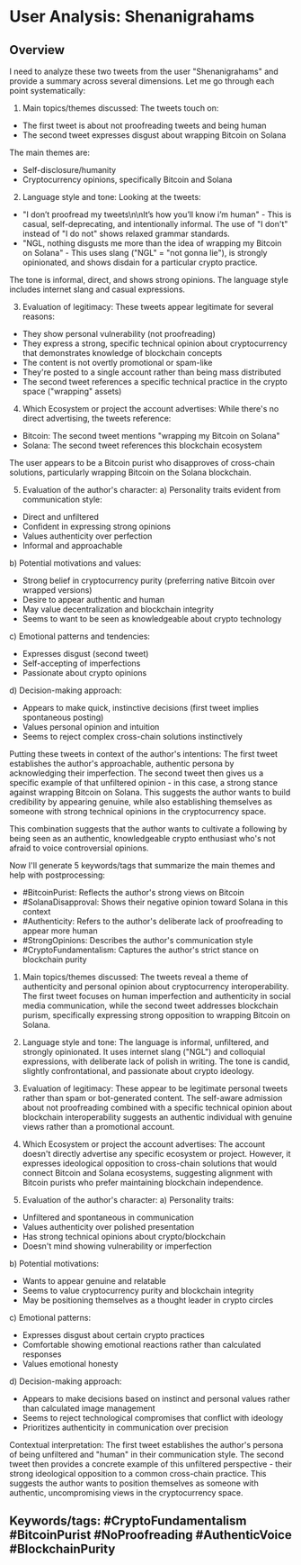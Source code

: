 # User Analysis: Shenanigrahams

## Overview

<think>
I need to analyze these two tweets from the user "Shenanigrahams" and provide a summary across several dimensions. Let me go through each point systematically:

1. Main topics/themes discussed:
The tweets touch on:
- The first tweet is about not proofreading tweets and being human
- The second tweet expresses disgust about wrapping Bitcoin on Solana

The main themes are:
- Self-disclosure/humanity
- Cryptocurrency opinions, specifically Bitcoin and Solana

2. Language style and tone:
Looking at the tweets:
- "I don’t proofread my tweets\n\nIt’s how you’ll know i’m human" - This is casual, self-deprecating, and intentionally informal. The use of "I don't" instead of "I do not" shows relaxed grammar standards.
- "NGL, nothing disgusts me more than the idea of wrapping my Bitcoin on Solana" - This uses slang ("NGL" = "not gonna lie"), is strongly opinionated, and shows disdain for a particular crypto practice.

The tone is informal, direct, and shows strong opinions. The language style includes internet slang and casual expressions.

3. Evaluation of legitimacy:
These tweets appear legitimate for several reasons:
- They show personal vulnerability (not proofreading)
- They express a strong, specific technical opinion about cryptocurrency that demonstrates knowledge of blockchain concepts
- The content is not overtly promotional or spam-like
- They're posted to a single account rather than being mass distributed
- The second tweet references a specific technical practice in the crypto space ("wrapping" assets)

4. Which Ecosystem or project the account advertises:
While there's no direct advertising, the tweets reference:
- Bitcoin: The second tweet mentions "wrapping my Bitcoin on Solana"
- Solana: The second tweet references this blockchain ecosystem

The user appears to be a Bitcoin purist who disapproves of cross-chain solutions, particularly wrapping Bitcoin on the Solana blockchain.

5. Evaluation of the author's character:
a) Personality traits evident from communication style:
- Direct and unfiltered
- Confident in expressing strong opinions
- Values authenticity over perfection
- Informal and approachable

b) Potential motivations and values:
- Strong belief in cryptocurrency purity (preferring native Bitcoin over wrapped versions)
- Desire to appear authentic and human
- May value decentralization and blockchain integrity
- Seems to want to be seen as knowledgeable about crypto technology

c) Emotional patterns and tendencies:
- Expresses disgust (second tweet)
- Self-accepting of imperfections
- Passionate about crypto opinions

d) Decision-making approach:
- Appears to make quick, instinctive decisions (first tweet implies spontaneous posting)
- Values personal opinion and intuition
- Seems to reject complex cross-chain solutions instinctively

Putting these tweets in context of the author's intentions:
The first tweet establishes the author's approachable, authentic persona by acknowledging their imperfection. The second tweet then gives us a specific example of that unfiltered opinion - in this case, a strong stance against wrapping Bitcoin on Solana. This suggests the author wants to build credibility by appearing genuine, while also establishing themselves as someone with strong technical opinions in the cryptocurrency space.

This combination suggests that the author wants to cultivate a following by being seen as an authentic, knowledgeable crypto enthusiast who's not afraid to voice controversial opinions.

Now I'll generate 5 keywords/tags that summarize the main themes and help with postprocessing:
- #BitcoinPurist: Reflects the author's strong views on Bitcoin
- #SolanaDisapproval: Shows their negative opinion toward Solana in this context
- #Authenticity: Refers to the author's deliberate lack of proofreading to appear more human
- #StrongOpinions: Describes the author's communication style
- #CryptoFundamentalism: Captures the author's strict stance on blockchain purity
</think>

1. Main topics/themes discussed:
The tweets reveal a theme of authenticity and personal opinion about cryptocurrency interoperability. The first tweet focuses on human imperfection and authenticity in social media communication, while the second tweet addresses blockchain purism, specifically expressing strong opposition to wrapping Bitcoin on Solana.

2. Language style and tone:
The language is informal, unfiltered, and strongly opinionated. It uses internet slang ("NGL") and colloquial expressions, with deliberate lack of polish in writing. The tone is candid, slightly confrontational, and passionate about crypto ideology.

3. Evaluation of legitimacy:
These appear to be legitimate personal tweets rather than spam or bot-generated content. The self-aware admission about not proofreading combined with a specific technical opinion about blockchain interoperability suggests an authentic individual with genuine views rather than a promotional account.

4. Which Ecosystem or project the account advertises:
The account doesn't directly advertise any specific ecosystem or project. However, it expresses ideological opposition to cross-chain solutions that would connect Bitcoin and Solana ecosystems, suggesting alignment with Bitcoin purists who prefer maintaining blockchain independence.

5. Evaluation of the author's character:
a) Personality traits: 
- Unfiltered and spontaneous in communication
- Values authenticity over polished presentation
- Has strong technical opinions about crypto/blockchain
- Doesn't mind showing vulnerability or imperfection

b) Potential motivations: 
- Wants to appear genuine and relatable
- Seems to value cryptocurrency purity and blockchain integrity
- May be positioning themselves as a thought leader in crypto circles

c) Emotional patterns:
- Expresses disgust about certain crypto practices
- Comfortable showing emotional reactions rather than calculated responses
- Values emotional honesty

d) Decision-making approach:
- Appears to make decisions based on instinct and personal values rather than calculated image management
- Seems to reject technological compromises that conflict with ideology
- Prioritizes authenticity in communication over precision

Contextual interpretation: The first tweet establishes the author's persona of being unfiltered and "human" in their communication style. The second tweet then provides a concrete example of this unfiltered perspective - their strong ideological opposition to a common cross-chain practice. This suggests the author wants to position themselves as someone with authentic, uncompromising views in the cryptocurrency space.

Keywords/tags: #CryptoFundamentalism #BitcoinPurist #NoProofreading #AuthenticVoice #BlockchainPurity
---
